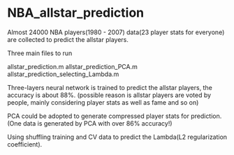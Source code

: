 # NBA_allstar_prediction
Almost 24000 NBA players(1980 - 2007) data(23 player stats for everyone) are collected to predict the allstar players.

Three main files to run

  allstar_prediction.m
  allstar_prediction_PCA.m
  allstar_prediction_selecting_Lambda.m
  
Three-layers neural network is trained to predict the allstar players, the accuracy is about 88%. (possible reason is allstar players are voted by people, mainly considering player stats as well as fame and so on)

PCA could be adopted to generate compressed player stats for prediction. (One data is generated by PCA with over 86% accuracy!) 

Using shuffling training and CV data to predict the Lambda(L2 regularization coefficient).
